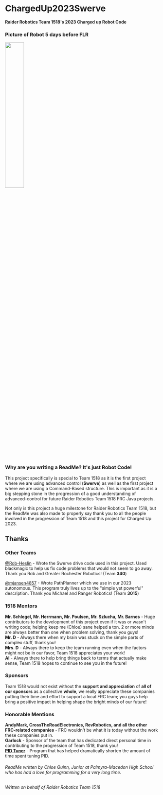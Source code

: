 # ChargedUp2023Swerve
<b>Raider Robotics Team 1518's 2023 Charged up Robot Code</b><br>

### Picture of Robot 5 days before FLR
<img src="https://i.imgur.com/rE5o8TC.jpeg" width=35% height=35%>

### Why are you writing a ReadMe? It's just Robot Code!
This project specifically is special to Team 1518 as it is the first project where we are using advanced control (<b>Swerve</b>) as well as the first project where we are using a Command-Based structure. This is important as it is a big stepping stone in the progression of a good understanding of advanced-control for future Raider Robotics Team 1518 FRC Java projects. 

Not only is this project a huge milestone for Raider Robotics Team 1518, but the ReadMe was also made to properly say thank you to all the people involved in the progression of Team 1518 and this project for Charged Up 2023. 

## Thanks

### Other Teams
[@Rob-Heslin](https://github.com/Rob-Heslin) - Wrote the Swerve drive code used in this project. Used blackmagic to help us fix
code problems that would not seem to go away. Thank you Rob and Greater Rochester Robotics! (Team <b>340</b>)

[@mjansen4857](https://github.com/mjansen4857) - Wrote PathPlanner which we use in our 2023 autonomous. This program truly lives up to the
"simple yet powerful" description. Thank you Michael and Ranger Robotics! (Team <b>3015</b>)

### 1518 Mentors
<b>Mr. Schlegel, Mr. Herrmann, Mr. Poulsen, Mr. Szlucha, Mr. Barnes</b> - Huge contributors to the development of this project even if it was or wasn't writing
code; helping keep me (Chloe) sane helped a ton. 2 or more minds are always better than one when problem solving, thank you guys!<br>
<b>Mr. D</b> - Always there when my brain was stuck on the simple parts of complex stuff, thank you!<br>
<b>Mrs. D</b> - Always there to keep the team running even when the factors might not be in our favor, Team 1518 appreciates your work!<br>
<b>Al</b> - Always there to help bring things back to terms that actually make sense, Team 1518 hopes to continue to see you in the future!<br>
  
### Sponsors
Team 1518 would not exist without the <b>support and appreciation</b> of <b>all of our sponsors</b> as a collective <b>whole</b>, we really appreciate these companies putting their time and effort to support a local FRC team; you guys help bring a positive impact in helping shape the bright minds of our future!

### Honorable Mentions
<b>AndyMark, CrossTheRoadElectronics, RevRobotics, and all the other FRC-related companies</b> - FRC wouldn't be what it is today without the work
these companies put in.<br>
<b>Garlock</b> - Sponsor of the team that has dedicated direct personal time in contributing to the progression of Team 1518, thank you!<br>
<b>[PID Tuner](https://pidtuner.com/#/)</b> - Program that has helped dramatically shorten the amount of time spent tuning PID.<br>

<h6>ReadMe written by Chloe Quinn, Junior at Palmyra-Macedon High School who has had a love for programming for a very long time.</h6>
<h6>Written on behalf of Raider Robotics Team 1518</h6>
